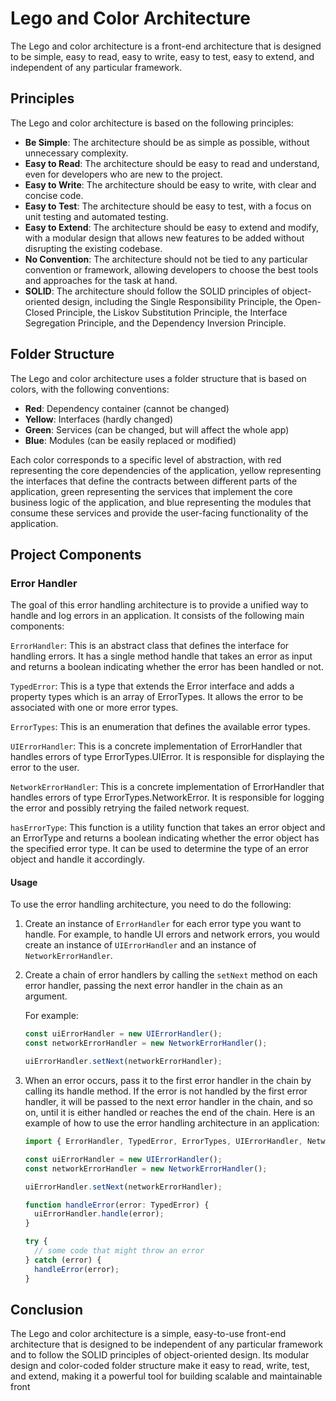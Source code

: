 # Lego and Color Architecture

The Lego and color architecture is a front-end architecture that is designed to be simple, easy to read, easy to write, easy to test, easy to extend, and independent of any particular framework.

## Principles

The Lego and color architecture is based on the following principles:

- **Be Simple**: The architecture should be as simple as possible, without unnecessary complexity.
- **Easy to Read**: The architecture should be easy to read and understand, even for developers who are new to the project.
- **Easy to Write**: The architecture should be easy to write, with clear and concise code.
- **Easy to Test**: The architecture should be easy to test, with a focus on unit testing and automated testing.
- **Easy to Extend**: The architecture should be easy to extend and modify, with a modular design that allows new features to be added without disrupting the existing codebase.
- **No Convention**: The architecture should not be tied to any particular convention or framework, allowing developers to choose the best tools and approaches for the task at hand.
- **SOLID**: The architecture should follow the SOLID principles of object-oriented design, including the Single Responsibility Principle, the Open-Closed Principle, the Liskov Substitution Principle, the Interface Segregation Principle, and the Dependency Inversion Principle.

## Folder Structure

The Lego and color architecture uses a folder structure that is based on colors, with the following conventions:

- **Red**: Dependency container (cannot be changed)
- **Yellow**: Interfaces (hardly changed)
- **Green**: Services (can be changed, but will affect the whole app)
- **Blue**: Modules (can be easily replaced or modified)

Each color corresponds to a specific level of abstraction, with red representing the core dependencies of the application, yellow representing the interfaces that define the contracts between different parts of the application, green representing the services that implement the core business logic of the application, and blue representing the modules that consume these services and provide the user-facing functionality of the application.

## Project Components

### Error Handler

The goal of this error handling architecture is to provide a unified way to handle and log errors in an application. It consists of the following main components:

`ErrorHandler`: This is an abstract class that defines the interface for handling errors. It has a single method handle that takes an error as input and returns a boolean indicating whether the error has been handled or not.

`TypedError`: This is a type that extends the Error interface and adds a property types which is an array of ErrorTypes. It allows the error to be associated with one or more error types.

`ErrorTypes`: This is an enumeration that defines the available error types.

`UIErrorHandler`: This is a concrete implementation of ErrorHandler that handles errors of type ErrorTypes.UIError. It is responsible for displaying the error to the user.

`NetworkErrorHandler`: This is a concrete implementation of ErrorHandler that handles errors of type ErrorTypes.NetworkError. It is responsible for logging the error and possibly retrying the failed network request.

`hasErrorType`: This function is a utility function that takes an error object and an ErrorType and returns a boolean indicating whether the error object has the specified error type. It can be used to determine the type of an error object and handle it accordingly.

#### Usage

To use the error handling architecture, you need to do the following:

1. Create an instance of `ErrorHandler` for each error type you want to handle. For example, to handle UI errors and network errors, you would create an instance of `UIErrorHandler` and an instance of `NetworkErrorHandler`.

2. Create a chain of error handlers by calling the `setNext` method on each error handler, passing the next error handler in the chain as an argument.

   For example:

   ```typescript
   const uiErrorHandler = new UIErrorHandler();
   const networkErrorHandler = new NetworkErrorHandler();

   uiErrorHandler.setNext(networkErrorHandler);
   ```

3. When an error occurs, pass it to the first error handler in the chain by calling its handle method. If the error is not handled by the first error handler, it will be passed to the next error handler in the chain, and so on, until it is either handled or reaches the end of the chain.
   Here is an example of how to use the error handling architecture in an application:

   ```typescript
   import { ErrorHandler, TypedError, ErrorTypes, UIErrorHandler, NetworkErrorHandler } from "./error-handling";

   const uiErrorHandler = new UIErrorHandler();
   const networkErrorHandler = new NetworkErrorHandler();

   uiErrorHandler.setNext(networkErrorHandler);

   function handleError(error: TypedError) {
     uiErrorHandler.handle(error);
   }

   try {
     // some code that might throw an error
   } catch (error) {
     handleError(error);
   }
   ```

## Conclusion

The Lego and color architecture is a simple, easy-to-use front-end architecture that is designed to be independent of any particular framework and to follow the SOLID principles of object-oriented design. Its modular design and color-coded folder structure make it easy to read, write, test, and extend, making it a powerful tool for building scalable and maintainable front

```

```

```

```
